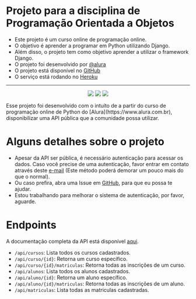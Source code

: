 ﻿# Projeto para a disciplina de Programação Orientada a Objetos

- Este projeto é um curso online de programação online.
- O objetivo é aprender a programar em Python utilizando Django.
- Além disso, o projeto tem como objetivo aprender a utilizar o framework Django.
- O projeto foi desenvolvido por [@alura](https://www.alura.com.br)
- O projeto está disponível no [GitHub](https://github.com/onezer00/cadastro-cursos-projeto-alura)
- O serviço está rodando no [Heroku](https://cadastro-cursos.herokuapp.com/)
---
<p align="center">
<img src="https://img.shields.io/github/issues/onezer00/cadastro-cursos-projeto-alura?style=plastic" />
<img src="https://img.shields.io/github/forks/onezer00/cadastro-cursos-projeto-alura?style=plastic />
<img src="https://img.shields.io/github/stars/onezer00/cadastro-cursos-projeto-alura?style=plastic" />
<img src="https://img.shields.io/github/license/onezer00/cadastro-cursos-projeto-alura" />
</p>
Esse projeto foi desenvolvido com o intuíto de a partir do curso de programação online de Python do [Alura](https://www.alura.com.br), disponibilizar uma API pública que a comunidade possa utilizar.

# Alguns detalhes sobre o projeto
- Apesar da API ser pública, é necessário autenticação para acessar os dados.
Caso você precise de uma autenticação, favor entrar em contato através deste [e-mail](mailto:caimbebr@gmail.com) (Este método poderá demorar um pouco mais do que o normal).
- Ou caso prefira, abra uma Issue em [GitHub](https://github.com/onezer00/cadastro-cursos-projeto-alura/issues), para que eu possa te ajudar.
- Estou trabalhando para melhorar o sistema de autenticação, por favor, aguarde.

# Endpoints

A documentação completa da API está disponível [aqui](https://cadastro-cursos.herokuapp.com/docs).

- ``/api/cursos``: Lista todos os cursos cadastrados.
- ``/api/curso/{id}``: Retorna um curso específico.
- ``/api/curso/{id}/matriculas``: Retorna todas as inscrições de um curso.
- ``/api/alunos``: Lista todos os alunos cadastrados.
- ``/api/aluno/{id}``: Retorna um aluno específico.
- ``/api/aluno/{id}/matriculas``: Retorna todas as inscrições de um aluno.
- ``/api/matriculas``: Lista todas as matriculas cadastradas.
